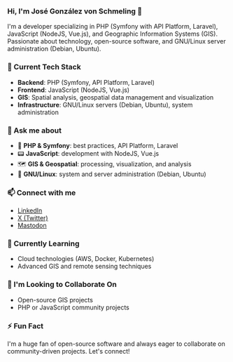 ### Hi, I'm José González von Schmeling 👋

I'm a developer specializing in PHP (Symfony with API Platform, Laravel), JavaScript (NodeJS, Vue.js), and Geographic Information Systems (GIS). Passionate about technology, open-source software, and GNU/Linux server administration (Debian, Ubuntu).

### 🚀 Current Tech Stack

- **Backend**: PHP (Symfony, API Platform, Laravel)
- **Frontend**: JavaScript (NodeJS, Vue.js)
- **GIS**: Spatial analysis, geospatial data management and visualization
- **Infrastructure**: GNU/Linux servers (Debian, Ubuntu), system administration

### 💬 Ask me about

- 🐘 **PHP & Symfony**: best practices, API Platform, Laravel
- 📟 **JavaScript**: development with NodeJS, Vue.js
- 🗺️ **GIS & Geospatial**: processing, visualization, and analysis
- 🐧 **GNU/Linux**: system and server administration (Debian, Ubuntu)

### 📫 Connect with me

- [LinkedIn](https://www.linkedin.com/in/jos%C3%A9-alberto-g-b1b7b899/)
- [X (Twitter)](https://x.com/josego85py)
- [Mastodon](https://mastodon.social/@josego)

### 🌱 Currently Learning

- Cloud technologies (AWS, Docker, Kubernetes)
- Advanced GIS and remote sensing techniques

### 👯 I'm Looking to Collaborate On

- Open-source GIS projects
- PHP or JavaScript community projects

### ⚡ Fun Fact

I'm a huge fan of open-source software and always eager to collaborate on community-driven projects. Let's connect!
